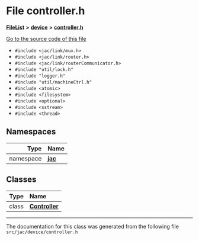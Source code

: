 

# File controller.h



[**FileList**](files.md) **>** [**device**](dir_7dcf813d97a5be213fa89559baaee677.md) **>** [**controller.h**](controller_8h.md)

[Go to the source code of this file](controller_8h_source.md)



* `#include <jac/link/mux.h>`
* `#include <jac/link/router.h>`
* `#include <jac/link/routerCommunicator.h>`
* `#include "util/lock.h"`
* `#include "logger.h"`
* `#include "util/machineCtrl.h"`
* `#include <atomic>`
* `#include <filesystem>`
* `#include <optional>`
* `#include <sstream>`
* `#include <thread>`













## Namespaces

| Type | Name |
| ---: | :--- |
| namespace | [**jac**](namespacejac.md) <br> |


## Classes

| Type | Name |
| ---: | :--- |
| class | [**Controller**](classjac_1_1Controller.md) <br> |



















































------------------------------
The documentation for this class was generated from the following file `src/jac/device/controller.h`

